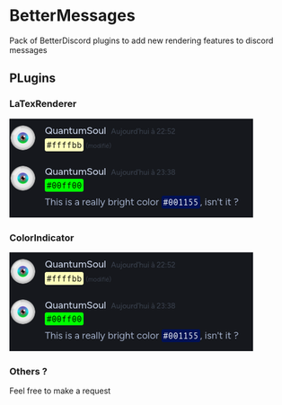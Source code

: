 # BetterMessages
Pack of BetterDiscord plugins to add new rendering features to discord messages

## PLugins
### LaTexRenderer
![bm-latex](bm-colors.png)
### ColorIndicator
![bm-colors](bm-colors.png)
### Others ?
Feel free to make a request
